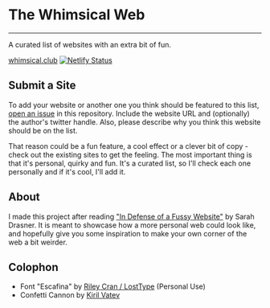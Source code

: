 # The Whimsical Web
-----
A curated list of websites with an extra bit of fun.  

[whimsical.club](https://whimsical.club) 
[![Netlify Status](https://api.netlify.com/api/v1/badges/5dbfbb5d-30af-4eb0-a732-7bcc3caf1315/deploy-status)](https://app.netlify.com/sites/thewhimsicalweb/deploys)

## Submit a Site

To add your website or another one you think should be featured to this list, [open an issue](https://github.com/maxboeck/whimsical/issues/new?template=add-this-website.md&title=Add+this+Website%21) in this repository. Include the website URL and (optionally) the author's twitter handle. Also, please describe why you think this website should be on the list.

That reason could be a fun feature, a cool effect or a clever bit of copy - check out the existing sites to get the feeling. The most important thing is that it's personal, quirky and fun. It's a curated list, so I'll check each one personally and if it's cool, I'll add it.

## About

I made this project after reading ["In Defense of a Fussy Website"](https://css-tricks.com/in-defense-of-a-fussy-website/) by Sarah Drasner. It is meant to showcase how a more personal web could look like, and hopefully give you some inspiration to make your own corner of the web a bit weirder.

## Colophon

* Font "Escafina" by [Riley Cran / LostType](http://escafina.losttype.com/) (Personal Use)  
* Confetti Cannon by [Kiril Vatev](https://www.kirilv.com/canvas-confetti/)
